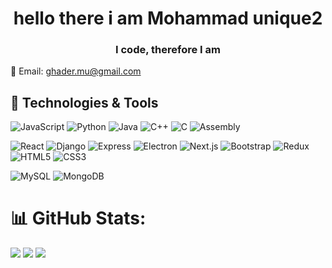 <h1 align="center">hello there i am Mohammad unique2</h1>
<h3 align="center">I code, therefore I am</h3>

📧 Email: ghader.mu@gmail.com

## 🚀 Technologies & Tools
![JavaScript](https://img.shields.io/badge/-JavaScript-F7DF1E?style=flat&logo=javascript&logoColor=black)
![Python](https://img.shields.io/badge/-Python-3776AB?style=flat&logo=python&logoColor=white)
![Java](https://img.shields.io/badge/-Java-007396?style=flat&logo=java&logoColor=white)
![C++](https://img.shields.io/badge/-C++-00599C?style=flat&logo=c%2B%2B&logoColor=white)
![C](https://img.shields.io/badge/-C-A8B9CC?style=flat&logo=c&logoColor=black)
![Assembly](https://img.shields.io/badge/-Assembly-525252?style=flat)

![React](https://img.shields.io/badge/-React-61DAFB?style=flat&logo=react&logoColor=white)
![Django](https://img.shields.io/badge/-Django-092E20?style=flat&logo=django&logoColor=white)
![Express](https://img.shields.io/badge/-Express-000000?style=flat&logo=express&logoColor=white)
![Electron](https://img.shields.io/badge/-Electron-47848F?style=flat&logo=electron&logoColor=white)
![Next.js](https://img.shields.io/badge/-Next.js-000000?style=flat&logo=next.js&logoColor=white)
![Bootstrap](https://img.shields.io/badge/-Bootstrap-7952B3?style=flat&logo=bootstrap&logoColor=white)
![Redux](https://img.shields.io/badge/-Redux-764ABC?style=flat&logo=redux&logoColor=white)
![HTML5](https://img.shields.io/badge/-HTML5-E34F26?style=flat&logo=html5&logoColor=white)
![CSS3](https://img.shields.io/badge/-CSS3-1572B6?style=flat&logo=css3&logoColor=white)

![MySQL](https://img.shields.io/badge/-MySQL-4479A1?style=flat&logo=mysql&logoColor=white)
![MongoDB](https://img.shields.io/badge/-MongoDB-47A248?style=flat&logo=mongodb&logoColor=white)

# 📊 GitHub Stats:
![](https://github-readme-stats.vercel.app/api?username=mohammad-ghaderi&theme=dark&hide_border=false&include_all_commits=false&count_private=false)
![](https://github-readme-stats.vercel.app/api/top-langs/?username=mohammad-ghaderi&theme=dark&hide_border=false&include_all_commits=false&count_private=false&layout=compact)
![](https://github-readme-streak-stats.herokuapp.com/?user=mohammad-ghaderi&theme=dark&hide_border=false)
